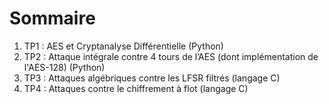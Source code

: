 # Sommaire
1. TP1 : AES et Cryptanalyse Différentielle (Python)
2. TP2 : Attaque intégrale contre 4 tours de l’AES (dont implémentation de l'AES-128) (Python)
3. TP3 : Attaques algébriques contre les LFSR filtrés (langage C)
4. TP4 : Attaques contre le chiffrement à flot (langage C)